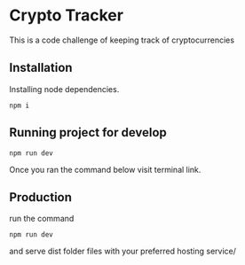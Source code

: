 # Crypto Tracker

This is a code challenge of keeping track of cryptocurrencies

## Installation

Installing node dependencies.

```console
npm i
```
## Running project for develop

```console
npm run dev
```

Once you ran the command below visit terminal link.

## Production
run the command 
```console
npm run dev
```
and serve dist folder files with your preferred hosting service/